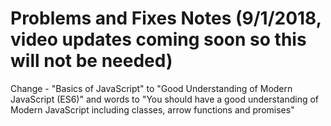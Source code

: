 # Problems and Fixes Notes (9/1/2018, video updates coming soon so this will not be needed)


Change - "Basics of JavaScript" to "Good Understanding of Modern JavaScript (ES6)" and words to "You should have a good understanding of Modern JavaScript including classes, arrow functions and promises"